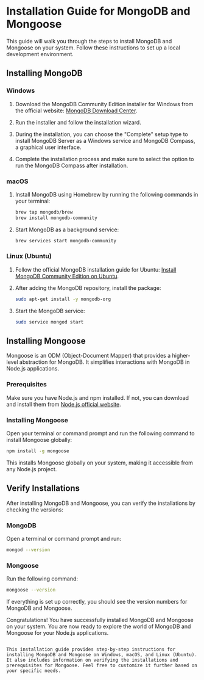 # Installation Guide for MongoDB and Mongoose

This guide will walk you through the steps to install MongoDB and Mongoose on your system. Follow these instructions to set up a local development environment.

## Installing MongoDB

### Windows

1. Download the MongoDB Community Edition installer for Windows from the official website: [MongoDB Download Center](https://www.mongodb.com/try/download/community).

2. Run the installer and follow the installation wizard.

3. During the installation, you can choose the "Complete" setup type to install MongoDB Server as a Windows service and MongoDB Compass, a graphical user interface.

4. Complete the installation process and make sure to select the option to run the MongoDB Compass after installation.

### macOS

1. Install MongoDB using Homebrew by running the following commands in your terminal:

    ```bash
    brew tap mongodb/brew
    brew install mongodb-community
    ```

2. Start MongoDB as a background service:

    ```bash
    brew services start mongodb-community
    ```

### Linux (Ubuntu)

1. Follow the official MongoDB installation guide for Ubuntu: [Install MongoDB Community Edition on Ubuntu](https://docs.mongodb.com/manual/tutorial/install-mongodb-on-ubuntu/).

2. After adding the MongoDB repository, install the package:

    ```bash
    sudo apt-get install -y mongodb-org
    ```

3. Start the MongoDB service:

    ```bash
    sudo service mongod start
    ```

## Installing Mongoose

Mongoose is an ODM (Object-Document Mapper) that provides a higher-level abstraction for MongoDB. It simplifies interactions with MongoDB in Node.js applications.

### Prerequisites

Make sure you have Node.js and npm installed. If not, you can download and install them from [Node.js official website](https://nodejs.org/).

### Installing Mongoose

Open your terminal or command prompt and run the following command to install Mongoose globally:

```bash
npm install -g mongoose
```

This installs Mongoose globally on your system, making it accessible from any Node.js project.

## Verify Installations

After installing MongoDB and Mongoose, you can verify the installations by checking the versions:

### MongoDB

Open a terminal or command prompt and run:

```bash
mongod --version
```

### Mongoose

Run the following command:

```bash
mongoose --version
```

If everything is set up correctly, you should see the version numbers for MongoDB and Mongoose.

Congratulations! You have successfully installed MongoDB and Mongoose on your system. You are now ready to explore the world of MongoDB and Mongoose for your Node.js applications.
```

This installation guide provides step-by-step instructions for installing MongoDB and Mongoose on Windows, macOS, and Linux (Ubuntu). It also includes information on verifying the installations and prerequisites for Mongoose. Feel free to customize it further based on your specific needs.